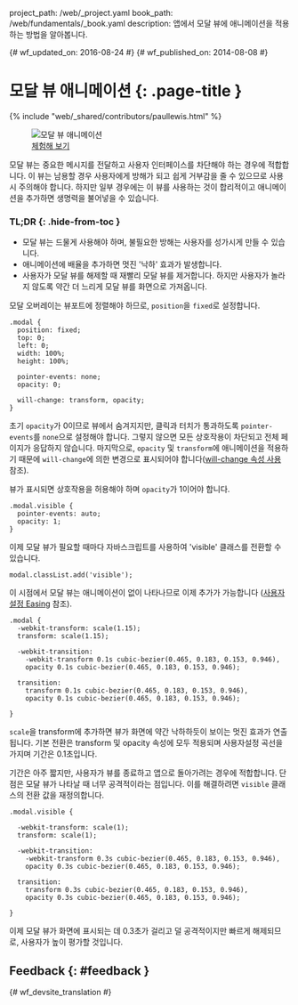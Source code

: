 project_path: /web/_project.yaml book_path: /web/fundamentals/_book.yaml description: 앱에서 모달 뷰에 애니메이션을 적용하는 방법을 알아봅니다.

{# wf_updated_on: 2016-08-24 #} {# wf_published_on: 2014-08-08 #}

# 모달 뷰 애니메이션 {: .page-title }

{% include "web/_shared/contributors/paullewis.html" %}

<div class="attempt-right">
  <figure>
    <img src="images/dont-press.gif" alt="모달 뷰 애니메이션" />
    <figcaption>
      <a href="https://googlesamples.github.io/web-fundamentals/fundamentals/design-and-ux/animations/modal-view-animation.html" target="_blank" class="external">체험해 보기</a>
    </figcaption>
  </figure>
</div>

모달 뷰는 중요한 메시지를 전달하고 사용자 인터페이스를 차단해야 하는 경우에 적합합니다. 이 뷰는 남용할 경우 사용자에게 방해가 되고 쉽게 거부감을 줄 수 있으므로 사용 시 주의해야 합니다. 하지만 일부 경우에는 이 뷰를 사용하는 것이 합리적이고 애니메이션을 추가하면 생명력을 불어넣을 수 있습니다.

### TL;DR {: .hide-from-toc }

* 모달 뷰는 드물게 사용해야 하며, 불필요한 방해는 사용자를 성가시게 만들 수 있습니다.
* 애니메이션에 배율을 추가하면 멋진 '낙하' 효과가 발생합니다.
* 사용자가 모달 뷰를 해제할 때 재빨리 모달 뷰를 제거합니다. 하지만 사용자가 놀라지 않도록 약간 더 느리게 모달 뷰를 화면으로 가져옵니다.

<div class="clearfix"></div>

모달 오버레이는 뷰포트에 정렬해야 하므로, `position`을 `fixed`로 설정합니다.

    .modal {
      position: fixed;
      top: 0;
      left: 0;
      width: 100%;
      height: 100%;
    
      pointer-events: none;
      opacity: 0;
    
      will-change: transform, opacity;
    }
    

초기 `opacity`가 0이므로 뷰에서 숨겨지지만, 클릭과 터치가 통과하도록 `pointer-events`를 `none`으로 설정해야 합니다. 그렇지 않으면 모든 상호작용이 차단되고 전체 페이지가 응답하지 않습니다. 마지막으로, `opacity` 및 `transform`에 애니메이션을 적용하기 때문에 `will-change`에 의한 변경으로 표시되어야 합니다([will-change 속성 사용](animations-and-performance#using-the-will-change-property) 참조).

뷰가 표시되면 상호작용을 허용해야 하며 `opacity`가 1이어야 합니다.

    .modal.visible {
      pointer-events: auto;
      opacity: 1;
    }
    

이제 모달 뷰가 필요할 때마다 자바스크립트를 사용하여 'visible' 클래스를 전환할 수 있습니다.

    modal.classList.add('visible');
    

이 시점에서 모달 뷰는 애니메이션이 없이 나타나므로 이제 추가가 가능합니다 ([사용자설정 Easing](custom-easing) 참조).

    .modal {
      -webkit-transform: scale(1.15);
      transform: scale(1.15);
    
      -webkit-transition:
        -webkit-transform 0.1s cubic-bezier(0.465, 0.183, 0.153, 0.946),
        opacity 0.1s cubic-bezier(0.465, 0.183, 0.153, 0.946);
    
      transition:
        transform 0.1s cubic-bezier(0.465, 0.183, 0.153, 0.946),
        opacity 0.1s cubic-bezier(0.465, 0.183, 0.153, 0.946);
    
    }
    

`scale`을 transform에 추가하면 뷰가 화면에 약간 낙하하듯이 보이는 멋진 효과가 연출됩니다. 기본 전환은 transform 및 opacity 속성에 모두 적용되며 사용자설정 곡선을 가지며 기간은 0.1초입니다.

기간은 아주 짧지만, 사용자가 뷰를 종료하고 앱으로 돌아가려는 경우에 적합합니다. 단점은 모달 뷰가 나타날 때 너무 공격적이라는 점입니다. 이를 해결하려면 `visible` 클래스의 전환 값을 재정의합니다.

    .modal.visible {
    
      -webkit-transform: scale(1);
      transform: scale(1);
    
      -webkit-transition:
        -webkit-transform 0.3s cubic-bezier(0.465, 0.183, 0.153, 0.946),
        opacity 0.3s cubic-bezier(0.465, 0.183, 0.153, 0.946);
    
      transition:
        transform 0.3s cubic-bezier(0.465, 0.183, 0.153, 0.946),
        opacity 0.3s cubic-bezier(0.465, 0.183, 0.153, 0.946);
    
    }
    

이제 모달 뷰가 화면에 표시되는 데 0.3초가 걸리고 덜 공격적이지만 빠르게 해제되므로, 사용자가 높이 평가할 것입니다.

## Feedback {: #feedback }

{# wf_devsite_translation #}